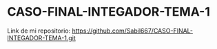 # CASO-FINAL-INTEGADOR-TEMA-1
Link de mi repositorio: https://github.com/Sabil667/CASO-FINAL-INTEGADOR-TEMA-1.git
